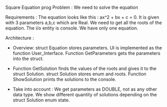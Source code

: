 Square Equation prog
Problem : We need to solve the equation

Requirements : The equation looks like this : ax^2 + bx + c = 0. It is given with 3 parameters a,b,c which are Real. We need to get all the roots of the equation. The i/o entity is console. We have only one equation.

Architecture :
* Overview: struct Equation stores parameters. UI is implemented as the function User_Interface. Function GetParameters gets the parameters into the struct.
* Function GetSolution finds the values of the roots and gives it to the struct Solution. struct Solution stores enum and roots. Function ShowSolution prints the solutions to the console.

* Take into account : We get parameters as DOUBLE, not as any other data type. We show different quantity of solutions depending on the struct Solution enum state.
